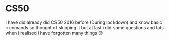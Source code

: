 # CS50

I have did already did CS50 2016 before (During lockdown) and know basic c comands.so thought of skipping it but at last  i did some questions and tats when i realised i have forgotten many things 😑 
